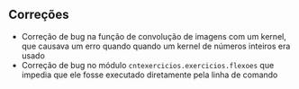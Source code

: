 
## Correções

* Correção de bug na função de convolução de imagens com um kernel, que causava um erro quando quando um kernel de números inteiros era usado
* Correção de bug no módulo `cntexercicios.exercicios.flexoes` que impedia que ele fosse executado diretamente pela linha de comando
